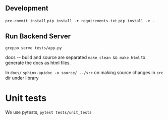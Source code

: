 ## Development
`pre-commit install`
`pip install -r requirements.txt`
`pip install -e .`

## Run Backend Server
`greppo serve tests/app.py`

docs -- build and source are separated
`make clean && make html` to generate the docs as html files.

In `docs/`
`sphinx-apidoc -o source/ ../src` on making source changes in `src` dir under library


# Unit tests
We use pytests,
`pytest tests/unit_tests`
